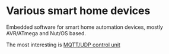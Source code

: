# Various smart home devices

Embedded software for smart home automation devices, mostly AVR/ATmega and Nut/OS based.

The most interesting is [MQTT/UDP control unit](https://github.com/dzavalishin/smart-home-devices/tree/master/mmnet_mqt_udp_server)
 
